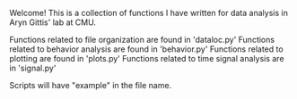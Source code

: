 Welcome! This is a collection of functions I have written for data analysis in Aryn Gittis' lab at CMU. 

Functions related to file organization are found in 'dataloc.py'
Functions related to behavior analysis are found in 'behavior.py'
Functions related to plotting are found in 'plots.py'
Functions related to time signal analysis are in 'signal.py'

Scripts will have "example" in the file name.
